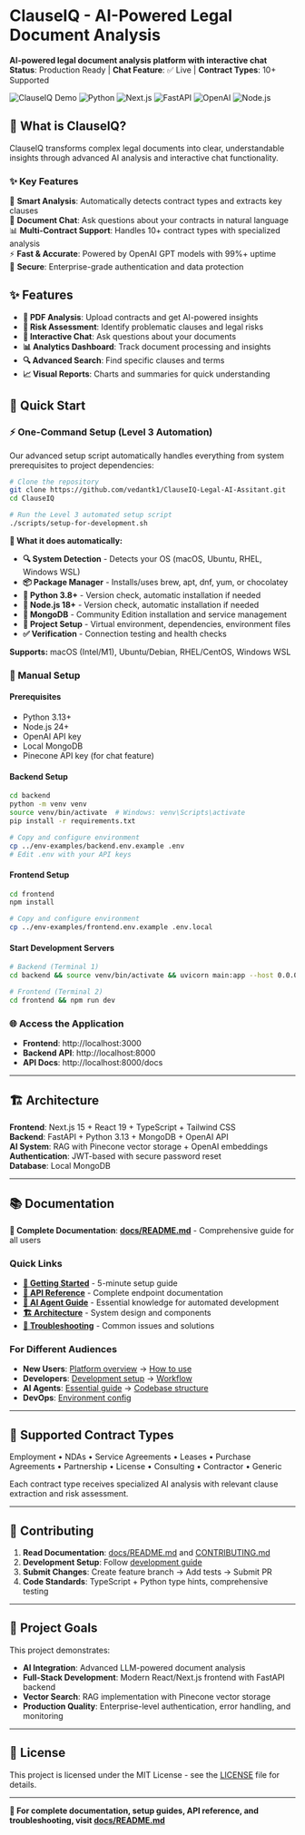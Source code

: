 # ClauseIQ - AI-Powered Legal Document Analysis

**AI-powered legal document analysis platform with interactive chat**  
**Status**: Production Ready | **Chat Feature**: ✅ Live | **Contract Types**: 10+ Supported

![ClauseIQ Demo](https://img.shields.io/badge/Status-Production%20Ready-green)
![Python](https://img.shields.io/badge/Python-3.13+-blue)
![Next.js](https://img.shields.io/badge/Next.js-15.3.3-black)
![FastAPI](https://img.shields.io/badge/FastAPI-0.115.12-009688)
![OpenAI](https://img.shields.io/badge/OpenAI-Powered-412991)
![Node.js](https://img.shields.io/badge/Node.js-24+-green)

## 🎯 **What is ClauseIQ?**

ClauseIQ transforms complex legal documents into clear, understandable insights through advanced AI analysis and interactive chat functionality.

### **✨ Key Features**

🧠 **Smart Analysis**: Automatically detects contract types and extracts key clauses  
💬 **Document Chat**: Ask questions about your contracts in natural language  
📊 **Multi-Contract Support**: Handles 10+ contract types with specialized analysis  
⚡ **Fast & Accurate**: Powered by OpenAI GPT models with 99%+ uptime  
🔐 **Secure**: Enterprise-grade authentication and data protection

## **✨ Features**

- **📄 PDF Analysis**: Upload contracts and get AI-powered insights
- **🎯 Risk Assessment**: Identify problematic clauses and legal risks
- **💬 Interactive Chat**: Ask questions about your documents
- **📊 Analytics Dashboard**: Track document processing and insights
- **🔍 Advanced Search**: Find specific clauses and terms
- **📈 Visual Reports**: Charts and summaries for quick understanding

## **🚀 Quick Start**

### **⚡ One-Command Setup (Level 3 Automation)**

Our advanced setup script automatically handles everything from system prerequisites to project dependencies:

```bash
# Clone the repository
git clone https://github.com/vedantk1/ClauseIQ-Legal-AI-Assitant.git
cd ClauseIQ

# Run the Level 3 automated setup script
./scripts/setup-for-development.sh
```

**🎯 What it does automatically:**

- **🔍 System Detection** - Detects your OS (macOS, Ubuntu, RHEL, Windows WSL)
- **📦 Package Manager** - Installs/uses brew, apt, dnf, yum, or chocolatey
- **🐍 Python 3.8+** - Version check, automatic installation if needed
- **📗 Node.js 18+** - Version check, automatic installation if needed
- **🍃 MongoDB** - Community Edition installation and service management
- **🔧 Project Setup** - Virtual environment, dependencies, environment files
- **✅ Verification** - Connection testing and health checks

**Supports:** macOS (Intel/M1), Ubuntu/Debian, RHEL/CentOS, Windows WSL

### **📝 Manual Setup**

#### Prerequisites

- Python 3.13+
- Node.js 24+
- OpenAI API key
- Local MongoDB
- Pinecone API key (for chat feature)

#### Backend Setup

```bash
cd backend
python -m venv venv
source venv/bin/activate  # Windows: venv\Scripts\activate
pip install -r requirements.txt

# Copy and configure environment
cp ../env-examples/backend.env.example .env
# Edit .env with your API keys
```

#### Frontend Setup

```bash
cd frontend
npm install

# Copy and configure environment
cp ../env-examples/frontend.env.example .env.local
```

#### Start Development Servers

```bash
# Backend (Terminal 1)
cd backend && source venv/bin/activate && uvicorn main:app --host 0.0.0.0 --port 8000 --reload

# Frontend (Terminal 2)
cd frontend && npm run dev
```

### **🌐 Access the Application**

- **Frontend**: http://localhost:3000
- **Backend API**: http://localhost:8000
- **API Docs**: http://localhost:8000/docs

---

## 🏗️ **Architecture**

**Frontend**: Next.js 15 + React 19 + TypeScript + Tailwind CSS  
**Backend**: FastAPI + Python 3.13 + MongoDB + OpenAI API  
**AI System**: RAG with Pinecone vector storage + OpenAI embeddings  
**Authentication**: JWT-based with secure password reset  
**Database**: Local MongoDB

---

## 📚 **Documentation**

**📖 Complete Documentation**: **[docs/README.md](docs/README.md)** - Comprehensive guide for all users

### **Quick Links**

- **[🚀 Getting Started](docs/QUICK_START.md)** - 5-minute setup guide
- **[🔌 API Reference](docs/API_REFERENCE.md)** - Complete endpoint documentation
- **[🤖 AI Agent Guide](docs/README.md#ai-agent-guide)** - Essential knowledge for automated development
- **[🏗️ Architecture](docs/README.md#architecture)** - System design and components
- **[🚨 Troubleshooting](docs/README.md#troubleshooting)** - Common issues and solutions

### **For Different Audiences**

- **New Users**: [Platform overview](docs/README.md#what-is-clauseiq) → [How to use](docs/README.md#using-clauseiq)
- **Developers**: [Development setup](docs/README.md#development-setup) → [Workflow](docs/README.md#development-workflow)
- **AI Agents**: [Essential guide](docs/README.md#ai-agent-guide) → [Codebase structure](docs/README.md#codebase-structure)
- **DevOps**: [Environment config](docs/README.md#environment-configuration)

---

## 💼 **Supported Contract Types**

Employment • NDAs • Service Agreements • Leases • Purchase Agreements • Partnership • License • Consulting • Contractor • Generic

Each contract type receives specialized AI analysis with relevant clause extraction and risk assessment.

---

## 🤝 **Contributing**

1. **Read Documentation**: [docs/README.md](docs/README.md) and [CONTRIBUTING.md](docs/CONTRIBUTING.md)
2. **Development Setup**: Follow [development guide](docs/README.md#development-setup)
3. **Submit Changes**: Create feature branch → Add tests → Submit PR
4. **Code Standards**: TypeScript + Python type hints, comprehensive testing

---

## 🎯 **Project Goals**

This project demonstrates:

- **AI Integration**: Advanced LLM-powered document analysis
- **Full-Stack Development**: Modern React/Next.js frontend with FastAPI backend
- **Vector Search**: RAG implementation with Pinecone vector storage
- **Production Quality**: Enterprise-level authentication, error handling, and monitoring

---

## 📄 **License**

This project is licensed under the MIT License - see the [LICENSE](LICENSE) file for details.

---

**🔗 For complete documentation, setup guides, API reference, and troubleshooting, visit [docs/README.md](docs/README.md)**
